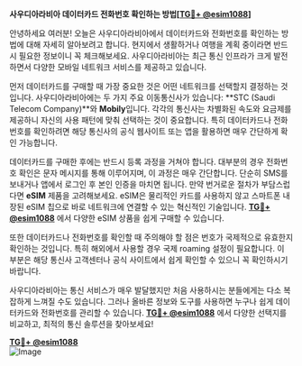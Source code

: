 **사우디아라비아 데이터카드 전화번호 확인하는 방법[[TG💪+ @esim1088](https://t.me/s/esim1088)]**

안녕하세요 여러분! 오늘은 사우디아라비아에서 데이터카드와 전화번호를 확인하는 방법에 대해 자세히 알아보려고 합니다. 현지에서 생활하거나 여행을 계획 중이라면 반드시 필요한 정보이니 꼭 체크해보세요. 사우디아라비아는 최근 통신 인프라가 크게 발전하면서 다양한 모바일 네트워크 서비스를 제공하고 있습니다.

먼저 데이터카드를 구매할 때 가장 중요한 것은 어떤 네트워크를 선택할지 결정하는 것입니다. 사우디아라비아에는 두 가지 주요 이동통신사가 있습니다: **STC (Saudi Telecom Company)**와 **Mobily**입니다. 각각의 통신사는 차별화된 속도와 요금제를 제공하니 자신의 사용 패턴에 맞춰 선택하는 것이 중요합니다. 특히 데이터카드나 전화번호를 확인하려면 해당 통신사의 공식 웹사이트 또는 앱을 활용하면 매우 간단하게 확인 가능합니다.

데이터카드를 구매한 후에는 반드시 등록 과정을 거쳐야 합니다. 대부분의 경우 전화번호 확인은 문자 메시지를 통해 이루어지며, 이 과정은 매우 간단합니다. 단순히 SMS를 보내거나 앱에서 로그인 후 본인 인증을 마치면 됩니다. 만약 번거로운 절차가 부담스럽다면 **eSIM** 제품을 고려해보세요. eSIM은 물리적인 카드를 사용하지 않고 스마트폰 내장된 eSIM 칩으로 바로 네트워크에 연결할 수 있는 혁신적인 기술입니다. **[TG💪+ @esim1088](https://t.me/s/esim1088)** 에서 다양한 eSIM 상품을 쉽게 구매할 수 있습니다.

또한 데이터카드나 전화번호를 확인할 때 주의해야 할 점은 번호가 국제적으로 유효한지 확인하는 것입니다. 특히 해외에서 사용할 경우 국제 roaming 설정이 필요합니다. 이 부분은 해당 통신사 고객센터나 공식 사이트에서 쉽게 확인할 수 있으니 꼭 확인하시기 바랍니다.

사우디아라비아는 통신 서비스가 매우 발달했지만 처음 사용하시는 분들에게는 다소 복잡하게 느껴질 수도 있습니다. 그러나 올바른 정보와 도구를 사용하면 누구나 쉽게 데이터카드와 전화번호를 관리할 수 있습니다. **[TG💪+ @esim1088](https://t.me/s/esim1088)** 에서 다양한 선택지를 비교하고, 최적의 통신 솔루션을 찾아보세요!

**[TG💪+ @esim1088](https://t.me/s/esim1088)**  
![Image](https://i.postimg.cc/Y0z9fWf4/image.png)